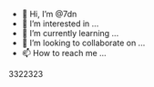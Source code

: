 - 👋 Hi, I’m @7dn
- 👀 I’m interested in ...
- 🌱 I’m currently learning ...
- 💞️ I’m looking to collaborate on ...
- 📫 How to reach me ...

<!---
7dn/7dn is a ✨ special ✨ repository because its `README.md` (this file) appears on your GitHub profile.
You can click the Preview link to take a look at your changes.
--->


3322323
